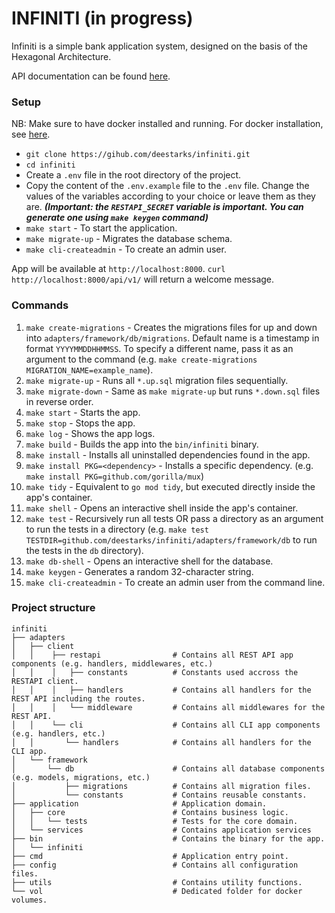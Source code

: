 # INFINITI (in progress)

Infiniti is a simple bank application system, designed on the basis of the Hexagonal Architecture.

API documentation can be found [here](https://documenter.getpostman.com/view/14444131/UVyswvHJ).

### Setup

NB: Make sure to have docker installed and running. For docker installation, see [here](https://docs.docker.com/get-docker/).

- `git clone https://gihub.com/deestarks/infiniti.git`
- `cd infiniti`
- Create a `.env` file in the root directory of the project.
- Copy the content of the `.env.example` file to the `.env` file. Change the values of the variables according to your choice or leave them as they are. ***(Important: the `RESTAPI_SECRET` variable is important. You can generate one using `make keygen` command)***
- `make start` - To start the application.
- `make migrate-up` - Migrates the database schema.
- `make cli-createadmin` - To create an admin user.

App will be available at `http://localhost:8000`. `curl http://localhost:8000/api/v1/` will return a welcome message.


### Commands
1. `make create-migrations` - Creates the migrations files for up and down into `adapters/framework/db/migrations`. Default name is a timestamp in format `YYYYMMDDHHMMSS`. To specify a different name, pass it as an argument to the command (e.g. `make create-migrations MIGRATION_NAME=example_name`).
2. `make migrate-up` - Runs all `*.up.sql` migration files sequentially.
3. `make migrate-down` - Same as `make migrate-up` but runs `*.down.sql` files in reverse order.
4. `make start` - Starts the app.
5. `make stop` - Stops the app.
6. `make log` - Shows the app logs.
7. `make build` - Builds the app into the `bin/infiniti` binary.
8. `make install` - Installs all uninstalled dependencies found in the app.
9. `make install PKG=<dependency>` - Installs a specific dependency. (e.g. `make install PKG=github.com/gorilla/mux`)
10. `make tidy` - Equivalent to `go mod tidy`, but executed directly inside the app's container.
11. `make shell` - Opens an interactive shell inside the app's container.
12. `make test` - Recursively run all tests OR pass a directory as an argument to run the tests in a directory (e.g. `make test TESTDIR=github.com/deestarks/infiniti/adapters/framework/db` to run the tests in the `db` directory).
13. `make db-shell` - Opens an interactive shell for the database.
14. `make keygen` - Generates a random 32-character string.
15. `make cli-createadmin` - To create an admin user from the command line.


### Project structure
```
infiniti
├── adapters
│   ├── client
│   │    ├── restapi                # Contains all REST API app components (e.g. handlers, middlewares, etc.)
│   │    │   ├── constants          # Constants used accross the RESTAPI client.
│   │    │   ├── handlers           # Contains all handlers for the REST API including the routes.
│   │    │   └── middleware         # Contains all middlewares for the REST API.
│   │    └── cli                    # Contains all CLI app components (e.g. handlers, etc.)
│   │       └── handlers            # Contains all handlers for the CLI app.
│   └── framework
│       └── db                      # Contains all database components (e.g. models, migrations, etc.)
│           ├── migrations          # Contains all migration files.
│           └── constants           # Contains reusable constants.
├── application                     # Application domain.
│   ├── core                        # Contains business logic.
│   │   └── tests                   # Tests for the core domain.
│   └── services                    # Contains application services
├── bin                             # Contains the binary for the app.
│   └── infiniti
├── cmd                             # Application entry point.
├── config                          # Contains all configuration files.
├── utils                           # Contains utility functions.
└── vol                             # Dedicated folder for docker volumes.
```